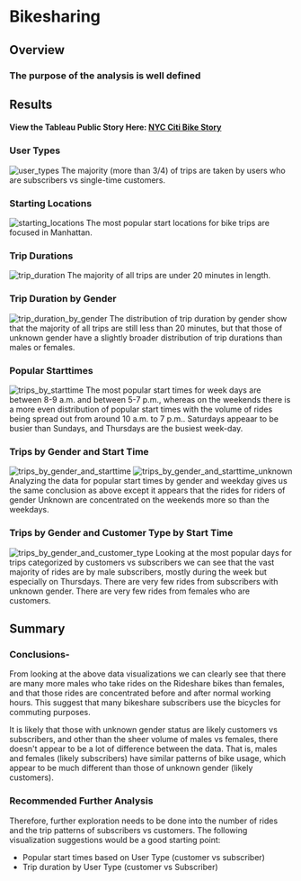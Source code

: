 # Bikesharing

## Overview
### The purpose of the analysis is well defined 

## Results

#### View the Tableau Public Story Here: [NYC Citi Bike Story](https://public.tableau.com/app/profile/jenna.dodge/viz/NYCCitiBikeStoryJD/NYCCitiBikeStory)

### User Types
![user_types](images/User_types.png)
The majority (more than 3/4) of trips are taken by users who are subscribers vs single-time customers.

### Starting Locations
![starting_locations](images/Starting_locations.png)
The most popular start locations for bike trips are focused in Manhattan.

### Trip Durations
![trip_duration](images/Trip_duration.png)
The majority of all trips are under 20 minutes in length.

### Trip Duration by Gender
![trip_duration_by_gender](images/Trip_duration_by_gender.png)
The distribution of trip duration by gender show that the majority of all trips are still less than 20 minutes, but that those of unknown gender have a slightly broader distribution of trip durations than males or females.

### Popular Starttimes
![trips_by_starttime](images/Trips_by_starttime.png)
The most popular start times for week days are between 8-9 a.m. and between 5-7 p.m., whereas on the weekends there is a more even distribution of popular start times with the volume of rides being spread out from around 10 a.m. to 7 p.m.. Saturdays appeaar to be busier than Sundays, and Thursdays are the busiest week-day.

### Trips by Gender and Start Time
![trips_by_gender_and_starttime](images/Trips_by_gender_and_start_time.png)
![trips_by_gender_and_starttime_unknown](images/Trips_by_gender_and_start_time_unknown.png)
Analyzing the data for popular start times by gender and weekday gives us the same conclusion as above except it appears that the rides for riders of gender Unknown are concentrated on the weekends more so than the weekdays. 

### Trips by Gender and Customer Type by Start Time
![trips_by_gender_and_customer_type](images/Trips_by_gender_and_customer_type.png)
Looking at the most popular days for trips categorized by customers vs subscribers we can see that the vast majority of rides are by male subscribers, mostly during the week but especially on Thursdays. There are very few rides from subscribers with unknown gender. There are very few rides from females who are customers.


## Summary

### Conclusions-
From looking at the above data visualizations we can clearly see that there are many more males who take rides on the Rideshare bikes than females, and that those rides are concentrated before and after normal working hours. This suggest that many bikeshare subscribers use the bicycles for commuting purposes. 

It is likely that those with unknown gender status are likely customers vs subscribers, and other than the sheer volume of males vs females, there doesn't appear to be a lot of difference between the data. That is, males and females (likely subscribers) have similar patterns of bike usage, which appear to be much different than those of unknown gender (likely customers).

### Recommended Further Analysis
Therefore, further exploration needs to be done into the number of rides and the trip patterns of subscribers vs customers. The following visualization suggestions would be a good starting point:
- Popular start times based on User Type (customer vs subscriber)
- Trip duration by User Type (customer vs Subscriber)